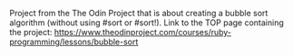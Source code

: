Project from the The Odin Project that is about creating a bubble sort algorithm (without using #sort or #sort!). Link to the TOP page containing the project: https://www.theodinproject.com/courses/ruby-programming/lessons/bubble-sort